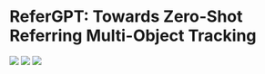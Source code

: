 # ReferGPT: Towards Zero-Shot Referring Multi-Object Tracking

![](https://github.com/Tzoulio/ReferGPT/blob/main/img/in_front_cars.gif)
![](https://github.com/Tzoulio/ReferGPT/blob/main/img/same_direction.gif)
![](https://github.com/Tzoulio/ReferGPT/blob/main/img/black_cars.gif)



